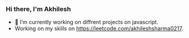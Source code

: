 ### Hi there, I'm Akhilesh

- 🔭 I’m currently working on diffrent projects on javascript.
-   Working on my skills on https://leetcode.com/akhileshsharma0217.

